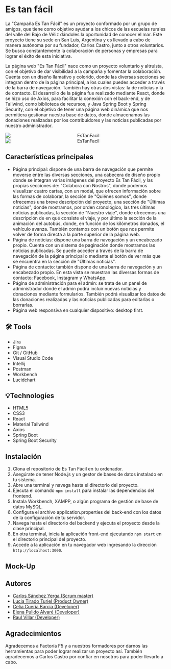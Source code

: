 # Es tan fácil
La "Campaña Es Tan Fácil" es un proyecto conformado por un grupo de amigos, que tiene como objetivo ayudar a los chicos de las escuelas rurales del valle del Bajo de Véliz dándoles la oportunidad de conocer el mar. Este proyecto tiene su sede en San Luis, Argentina y es llevado a cabo de manera autónoma por su fundador, Carlos Castro, junto a otros voluntarios. Se busca constantemente la colaboración de personas y empresas para lograr el éxito de esta iniciativa. 

La página web "Es Tan Fácil" nace como un proyecto voluntario y altruista, con el objetivo de dar visibilidad a la campaña y fomentar la colaboración. Cuenta con un diseño llamativo y colorido, donde las diversas secciones se integran dentro de la página principal, a los cuales puedes acceder a través de la barra de navegación. También hay otras dos vistas: la de noticias y la de contacto. El desarrollo de la página fue realizado mediante React, donde se hizo uso de Axios, para facilitar la conexión con el back-end, y de Tailwind, como biblioteca de recursos, y Java Spring Boot y Spring Security, con el objetivo de tener una página web dinámica que nos permitiera gestionar nuestra base de datos, donde almacenamos las donaciones realizadas por los contribuidores y las noticias publicadas por nuestro administrador.
<div >
<img style="display: block; margin: 0 auto; text-align: center; vertical-align: middle; max-width: 100%; max-height: 100%;
style="display: block; margin: 0 auto; text-align: center; vertical-align: middle; max-width: 100%; max-height: 100%; src='https://i.postimg.cc/8zgMhFbK/mobile-7.png' border='0' alt='EsTanFacil'/> 
<img style="display: block; margin: 0 auto; text-align: center; vertical-align: middle; max-width: 100%; max-height: 100%;
style="display: block; margin: 0 auto; text-align: center; vertical-align: middle; max-width: 100%; max-height: 100%;  src='https://i.postimg.cc/VLxpnFTx/mobile.gif' border='0' alt='EsTanFacil'/> 
</div>

## Características principales

- Página principal: dispone de una barra de navegación que permite moverse entre las diversas secciones, una cabecera de diseño propio donde se integran varias imágenes del proyecto Es Tan Fácil, y las propias secciones de: "Colabora con Nostros", donde podemos visualizar cuatro cartas, con un modal, que ofrecen información sobre las formas de colaborar, la sección de "Quiénes somos", donde ofrecemos una breve descripción del proyecto, una sección de "Últimas noticias", donde mostramos, por orden cronológico, las tres últimas noticias publicadas, la sección de "Nuestro viaje", donde ofrecemos una descripción de en qué consiste el viaje, y por último la sección de la animación del autobús, donde, en función de los kilómetros donados, el vehículo avanza. También contamos con un botón que nos permite volver de forma directa a la parte superior de la página web. 
- Página de noticias: dispone una barra de navegación y un encabezado propio. Cuenta con un sistema de paginación donde mostramos las noticias publicadas. Se puede acceder a través de la barra de navegación de la página principal o mediante el botón de ver más que se encuentra en la sección de "Últimas noticias". 
- Página de contacto: también dispone de una barra de navegación y un encabezado propio. En esta vista se muestran las diversas formas de contacto: Facebook, Instagram y WhatsApp. 
- Página de administración para el admin: se trata de un panel de administrador donde el admin podrá incluir nuevas noticias y donaciones mediante formularios. También podrá visualizar los datos de las donaciones realizadas y las noticias publicadas para editarlas o borrarlas. 
- Página web responsiva en cualquier dispositivo: desktop first. 

## :hammer_and_wrench: Tools 

- Jira
- Figma
- Git / GitHub   
- Visual Studio Code   
- Intellij
- Postman
- Workbench
- Lucidchart

## :bulb:Technologíes

- HTML5 
- CSS3
- React
- Material Tailwind
- Axios  
- Spring Boot 
- Spring Boot Security  


## Instalación

1. Clona el repositorio de Es Tan Fácil en tu ordenador.
2. Asegúrate de tener Node.js y un gestor de bases de datos instalado en tu sistema.
3. Abre una terminal y navega hasta el directorio del proyecto.
4. Ejecuta el comando `npm install` para instalar las dependencias del frontend.
5. Instala Workbench, XAMPP, o algún programa de gestión de base de datos MySQL.
6. Configura el archivo application.properties del back-end con los datos de la configuración de tu servidor.
7. Navega hasta el directorio del backend y ejecuta el proyecto desde la clase principal. 
9. En otra terminal, inicia la aplicación front-end ejecutando `npm start` en el directorio principal del proyecto.
10. Accede a la aplicación en tu navegador web ingresando la dirección `http://localhost:3000`.

## Mock-Up

## Autores

- [Carlos Sánchez Yerga (Scrum master) ](https://github.com/Holapueblodev)
- [Lucia Tirado Turiel (Product Owner)](https://github.com/Luciatt)
- [Celia Cueria Barcia (Developer)](https://github.com/celiacueria)
- [Elena Pulido Alvaré (Developer)](https://github.com/elenapulido)
- [Raul Villar (Developer)](https://github.com/RaulVillar)

## Agradecimientos

Agradecemos a Factoría F5 y a nuestros formadores por darnos las herramientas para poder lograr realizar un proyecto así. También agradecemos a Carlos Castro por confiar en nosotros para poder llevarlo a cabo.

